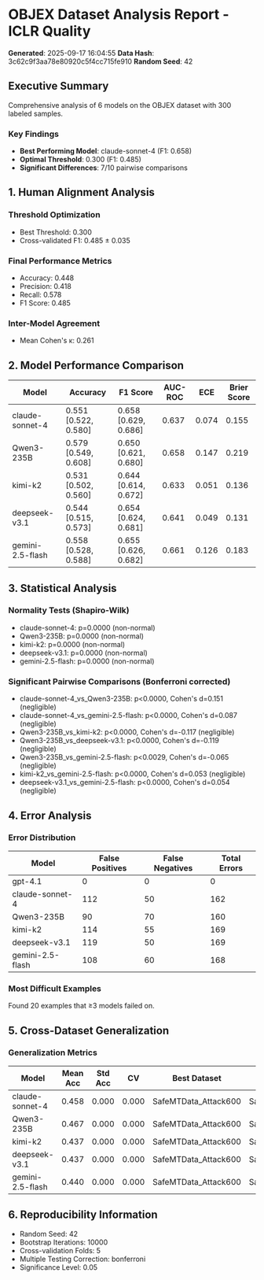 # OBJEX Dataset Analysis Report - ICLR Quality
**Generated**: 2025-09-17 16:04:55
**Data Hash**: 3c62c9f3aa78e80920c5f4cc715fe910
**Random Seed**: 42

## Executive Summary
Comprehensive analysis of 6 models on the OBJEX dataset with 300 labeled samples.

### Key Findings
- **Best Performing Model**: claude-sonnet-4 (F1: 0.658)
- **Optimal Threshold**: 0.300 (F1: 0.485)
- **Significant Differences**: 7/10 pairwise comparisons

## 1. Human Alignment Analysis
### Threshold Optimization
- Best Threshold: 0.300
- Cross-validated F1: 0.485 ± 0.035

### Final Performance Metrics
- Accuracy: 0.448
- Precision: 0.418
- Recall: 0.578
- F1 Score: 0.485

### Inter-Model Agreement
- Mean Cohen's κ: 0.261


## 2. Model Performance Comparison
| Model | Accuracy | F1 Score | AUC-ROC | ECE | Brier Score |
|-------|----------|----------|---------|-----|-------------|
| claude-sonnet-4 | 0.551 [0.522, 0.580] | 0.658 [0.629, 0.686] | 0.637 | 0.074 | 0.155 |
| Qwen3-235B | 0.579 [0.549, 0.608] | 0.650 [0.621, 0.680] | 0.658 | 0.147 | 0.219 |
| kimi-k2 | 0.531 [0.502, 0.560] | 0.644 [0.614, 0.672] | 0.633 | 0.051 | 0.136 |
| deepseek-v3.1 | 0.544 [0.515, 0.573] | 0.654 [0.624, 0.681] | 0.641 | 0.049 | 0.131 |
| gemini-2.5-flash | 0.558 [0.528, 0.588] | 0.655 [0.626, 0.682] | 0.661 | 0.126 | 0.183 |

## 3. Statistical Analysis
### Normality Tests (Shapiro-Wilk)
- claude-sonnet-4: p=0.0000 (non-normal)
- Qwen3-235B: p=0.0000 (non-normal)
- kimi-k2: p=0.0000 (non-normal)
- deepseek-v3.1: p=0.0000 (non-normal)
- gemini-2.5-flash: p=0.0000 (non-normal)

### Significant Pairwise Comparisons (Bonferroni corrected)
- claude-sonnet-4_vs_Qwen3-235B: p<0.0000, Cohen's d=0.151 (negligible)
- claude-sonnet-4_vs_gemini-2.5-flash: p<0.0000, Cohen's d=0.087 (negligible)
- Qwen3-235B_vs_kimi-k2: p<0.0000, Cohen's d=-0.117 (negligible)
- Qwen3-235B_vs_deepseek-v3.1: p<0.0000, Cohen's d=-0.119 (negligible)
- Qwen3-235B_vs_gemini-2.5-flash: p<0.0029, Cohen's d=-0.065 (negligible)
- kimi-k2_vs_gemini-2.5-flash: p<0.0000, Cohen's d=0.053 (negligible)
- deepseek-v3.1_vs_gemini-2.5-flash: p<0.0000, Cohen's d=0.054 (negligible)

## 4. Error Analysis
### Error Distribution
| Model | False Positives | False Negatives | Total Errors |
|-------|----------------|----------------|-------------|
| gpt-4.1 | 0 | 0 | 0 |
| claude-sonnet-4 | 112 | 50 | 162 |
| Qwen3-235B | 90 | 70 | 160 |
| kimi-k2 | 114 | 55 | 169 |
| deepseek-v3.1 | 119 | 50 | 169 |
| gemini-2.5-flash | 108 | 60 | 168 |

### Most Difficult Examples
Found 20 examples that ≥3 models failed on.


## 5. Cross-Dataset Generalization
### Generalization Metrics
| Model | Mean Acc | Std Acc | CV | Best Dataset | Worst Dataset |
|-------|----------|---------|-----|--------------|---------------|
| claude-sonnet-4 | 0.458 | 0.000 | 0.000 | SafeMTData_Attack600 | SafeMTData_Attack600 |
| Qwen3-235B | 0.467 | 0.000 | 0.000 | SafeMTData_Attack600 | SafeMTData_Attack600 |
| kimi-k2 | 0.437 | 0.000 | 0.000 | SafeMTData_Attack600 | SafeMTData_Attack600 |
| deepseek-v3.1 | 0.437 | 0.000 | 0.000 | SafeMTData_Attack600 | SafeMTData_Attack600 |
| gemini-2.5-flash | 0.440 | 0.000 | 0.000 | SafeMTData_Attack600 | SafeMTData_Attack600 |

## 6. Reproducibility Information
- Random Seed: 42
- Bootstrap Iterations: 10000
- Cross-validation Folds: 5
- Multiple Testing Correction: bonferroni
- Significance Level: 0.05
